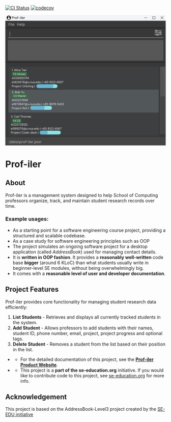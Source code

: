 [![CI Status](https://github.com/AY2425S2-CS2103T-W12-3/tp/workflows/Java%20CI/badge.svg)](https://github.com/se-edu/addressbook-level3/actions)
[![codecov](https://codecov.io/gh/AY2425S2-CS2103T-W12-3/tp/graph/badge.svg?token=1OWKL0FSVX)](https://codecov.io/gh/AY2425S2-CS2103T-W12-3/tp)

![Ui](docs/images/Ui.png)

# Prof-iler

## About
Prof-iler is a management system designed to help School of Computing professors organize, track, and maintain student research records over time.

### Example usages:
  * As a starting point for a software engineering course project, providing a structured and scalable codebase.
  * As a case study for software engineering principles such as OOP
  * The project simulates an ongoing software project for a desktop application (called _AddressBook_) used for managing contact details.
  * It is **written in OOP fashion**. It provides a **reasonably well-written** code base **bigger** (around 6 KLoC) than what students usually write in beginner-level SE modules, without being overwhelmingly big.
  * It comes with a **reasonable level of user and developer documentation**.

## Project Features
Prof-iler provides core functionality for managing student research data efficiently:
1. **List Students** - Retrieves and displays all currently tracked students in the system.
2. **Add Student** - Allows professors to add students with their names, student ID, phone number, email, project, project progress and optional tags.
3. **Delete Student** -  Removes a student from the list based on their position in the list.

- * For the detailed documentation of this project, see the **[Prof-iler Product Website](https://ay2425s2-cs2103t-w12-3.github.io/tp/)**.
- * This project is a **part of the se-education.org** initiative. If you would like to contribute code to this project, see [se-education.org](https://se-education.org/#contributing-to-se-edu) for more info.

## Acknowledgement
This project is based on the AddressBook-Level3 project created by the [SE-EDU initiative](https://se-education.org)


